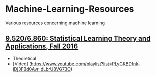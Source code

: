 # Machine-Learning-Resources
Various resources concerning machine learning
## [9.520/6.860: Statistical Learning Theory and Applications, Fall 2016](http://www.mit.edu/~9.520/fall16/index.html)
  * Theoretical
  * [Video] (https://www.youtube.com/playlist?list=PLyGKBDfnk-iDj3FBd0Avr_dLbrU8VG73O)
